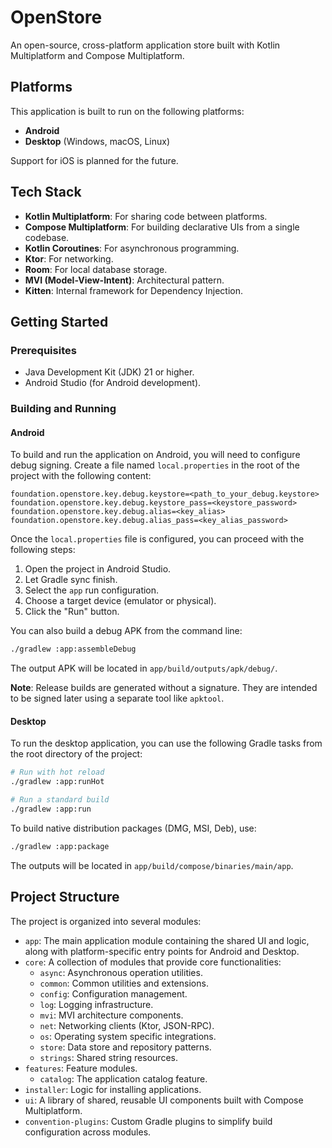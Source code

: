 # OpenStore

An open-source, cross-platform application store built with Kotlin Multiplatform and Compose Multiplatform.

## Platforms

This application is built to run on the following platforms:

-   **Android**
-   **Desktop** (Windows, macOS, Linux)

Support for iOS is planned for the future.

## Tech Stack

-   **Kotlin Multiplatform**: For sharing code between platforms.
-   **Compose Multiplatform**: For building declarative UIs from a single codebase.
-   **Kotlin Coroutines**: For asynchronous programming.
-   **Ktor**: For networking.
-   **Room**: For local database storage.
-   **MVI (Model-View-Intent)**: Architectural pattern.
-   **Kitten**: Internal framework for Dependency Injection.

## Getting Started

### Prerequisites

-   Java Development Kit (JDK) 21 or higher.
-   Android Studio (for Android development).

### Building and Running

#### Android

To build and run the application on Android, you will need to configure debug signing. Create a file named `local.properties` in the root of the project with the following content:

```properties
foundation.openstore.key.debug.keystore=<path_to_your_debug.keystore>
foundation.openstore.key.debug.keystore_pass=<keystore_password>
foundation.openstore.key.debug.alias=<key_alias>
foundation.openstore.key.debug.alias_pass=<key_alias_password>
```

Once the `local.properties` file is configured, you can proceed with the following steps:

1.  Open the project in Android Studio.
2.  Let Gradle sync finish.
3.  Select the `app` run configuration.
4.  Choose a target device (emulator or physical).
5.  Click the "Run" button.

You can also build a debug APK from the command line:

```bash
./gradlew :app:assembleDebug
```

The output APK will be located in `app/build/outputs/apk/debug/`.

**Note**: Release builds are generated without a signature. They are intended to be signed later using a separate tool like `apktool`.

#### Desktop

To run the desktop application, you can use the following Gradle tasks from the root directory of the project:

```bash
# Run with hot reload
./gradlew :app:runHot

# Run a standard build
./gradlew :app:run
```

To build native distribution packages (DMG, MSI, Deb), use:

```bash
./gradlew :app:package
```

The outputs will be located in `app/build/compose/binaries/main/app`.

## Project Structure

The project is organized into several modules:

-   `app`: The main application module containing the shared UI and logic, along with platform-specific entry points for Android and Desktop.
-   `core`: A collection of modules that provide core functionalities:
    -   `async`: Asynchronous operation utilities.
    -   `common`: Common utilities and extensions.
    -   `config`: Configuration management.
    -   `log`: Logging infrastructure.
    -   `mvi`: MVI architecture components.
    -   `net`: Networking clients (Ktor, JSON-RPC).
    -   `os`: Operating system specific integrations.
    -   `store`: Data store and repository patterns.
    -   `strings`: Shared string resources.
-   `features`: Feature modules.
    -   `catalog`: The application catalog feature.
-   `installer`: Logic for installing applications.
-   `ui`: A library of shared, reusable UI components built with Compose Multiplatform.
-   `convention-plugins`: Custom Gradle plugins to simplify build configuration across modules.
